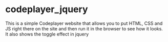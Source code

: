 # codeplayer_jquery
This is a simple Codeplayer website that allows you to put HTML, CSS and JS right there on the site and then run it in the browser to see how it looks. It also shows the toggle effect in jquery
